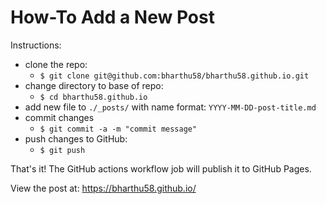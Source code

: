 # How-To Add a New Post

Instructions:

- clone the repo:
  - `$ git clone git@github.com:bharthu58/bharthu58.github.io.git`
- change directory to base of repo:
  - `$ cd bharthu58.github.io`
- add new file to `./_posts/` with name format: `YYYY-MM-DD-post-title.md`
- commit changes
  - `$ git commit -a -m "commit message"`
- push changes to GitHub:
  - `$ git push`

That's it! The GitHub actions workflow job will publish it to GitHub Pages.

View the post at: https://bharthu58.github.io/
